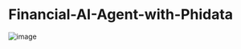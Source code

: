 # Financial-AI-Agent-with-Phidata

![image](https://github.com/user-attachments/assets/f0548a7e-da48-4b4a-9d1b-06bb1bbe6551)
